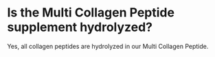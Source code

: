 # Is the Multi Collagen Peptide supplement hydrolyzed?

Yes, all collagen peptides are hydrolyzed in our Multi Collagen Peptide.